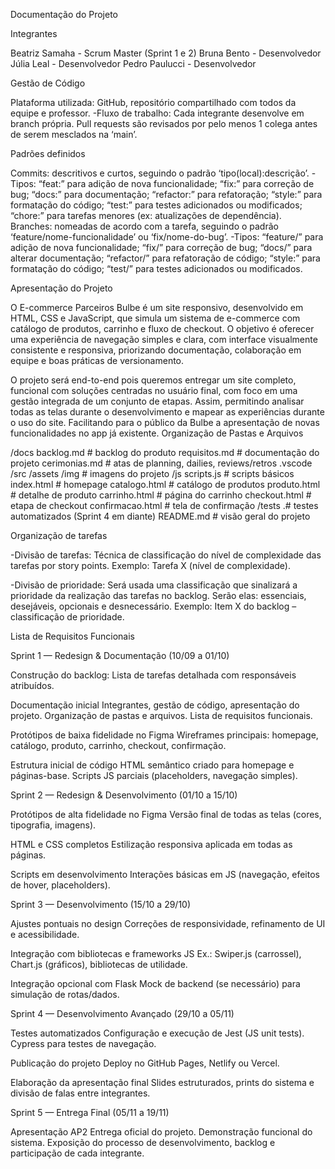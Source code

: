 Documentação do Projeto


Integrantes

Beatriz Samaha - Scrum Master (Sprint 1 e 2)
Bruna Bento - Desenvolvedor
Júlia Leal - Desenvolvedor
Pedro Paulucci - Desenvolvedor


Gestão de Código

Plataforma utilizada: GitHub, repositório compartilhado com todos da equipe e professor.
-Fluxo de trabalho:
Cada integrante desenvolve em branch própria.
Pull requests são revisados por pelo menos 1 colega antes de serem mesclados na ‘main’.


Padrões definidos

Commits: descritivos e curtos, seguindo o padrão ‘tipo(local):descrição’.
    -Tipos:
“feat:” para adição de nova funcionalidade;
“fix:” para correção de bug;
“docs:” para documentação;
“refactor:” para refatoração;
“style:” para formatação do código;
“test:” para testes adicionados ou modificados;
“chore:” para tarefas menores (ex: atualizações de dependência).
Branches: nomeadas de acordo com a tarefa, seguindo o padrão ‘feature/nome-funcionalidade’ ou ‘fix/nome-do-bug’.
    -Tipos:
“feature/” para adição de nova funcionalidade;
“fix/” para correção de bug;
“docs/” para alterar documentação;
“refactor/” para refatoração de código;
“style:” para formatação do código;
“test/” para testes adicionados ou modificados.


Apresentação do Projeto

O E-commerce Parceiros Bulbe é um site responsivo, desenvolvido em HTML, CSS e JavaScript, que simula um sistema de e-commerce com catálogo de produtos, carrinho e fluxo de checkout. O objetivo é oferecer uma experiência de navegação simples e clara, com interface visualmente consistente e responsiva, priorizando documentação, colaboração em equipe e boas práticas de versionamento.

O projeto será end-to-end pois queremos entregar um site completo, funcional com soluções centradas no usuário final, com foco em uma gestão integrada de um conjunto de etapas. Assim, permitindo analisar todas as telas durante o desenvolvimento e mapear as experiências durante o uso do site. Facilitando para o público da Bulbe a apresentação de novas funcionalidades no app já existente. 
Organização de Pastas e Arquivos

/docs
  backlog.md	      # backlog do produto
  requisitos.md       # documentação do projeto
  cerimonias.md       # atas de planning, dailies, reviews/retros
  .vscode
/src
  /assets
    /img              # imagens do projeto
    /js
      scripts.js      # scripts básicos
  index.html          # homepage
  catalogo.html       # catálogo de produtos
  produto.html        # detalhe de produto
  carrinho.html       # página do carrinho
  checkout.html       # etapa de checkout
  confirmacao.html    # tela de confirmação
/tests
  .# testes automatizados (Sprint 4 em diante)
README.md             # visão geral do projeto


Organização de tarefas

-Divisão de tarefas:
Técnica de classificação do nível de complexidade das tarefas por story points. Exemplo: Tarefa X (nível de complexidade).
    
-Divisão de prioridade:
Será usada uma classificação que sinalizará a prioridade da realização das tarefas no backlog. Serão elas: essenciais, desejáveis, opcionais e desnecessário. Exemplo: Item X do backlog – classificação de prioridade.


Lista de Requisitos Funcionais

Sprint 1 — Redesign & Documentação (10/09 a 01/10)

Construção do backlog:
Lista de tarefas detalhada com responsáveis atribuídos.

Documentação inicial
Integrantes, gestão de código, apresentação do projeto.
Organização de pastas e arquivos.
Lista de requisitos funcionais.

Protótipos de baixa fidelidade no Figma
Wireframes principais: homepage, catálogo, produto, carrinho, checkout, confirmação.

Estrutura inicial de código
HTML semântico criado para homepage e páginas-base.
Scripts JS parciais (placeholders, navegação simples).


Sprint 2 — Redesign & Desenvolvimento (01/10 a 15/10)

Protótipos de alta fidelidade no Figma
Versão final de todas as telas (cores, tipografia, imagens).

HTML e CSS completos
Estilização responsiva aplicada em todas as páginas.

Scripts em desenvolvimento
Interações básicas em JS (navegação, efeitos de hover, placeholders).


Sprint 3 — Desenvolvimento (15/10 a 29/10)

Ajustes pontuais no design
Correções de responsividade, refinamento de UI e acessibilidade.

Integração com bibliotecas e frameworks JS
Ex.: Swiper.js (carrossel), Chart.js (gráficos), bibliotecas de utilidade.

Integração opcional com Flask
Mock de backend (se necessário) para simulação de rotas/dados.


Sprint 4 — Desenvolvimento Avançado (29/10 a 05/11)

Testes automatizados
Configuração e execução de Jest (JS unit tests).
Cypress para testes de navegação.

Publicação do projeto
Deploy no GitHub Pages, Netlify ou Vercel.

Elaboração da apresentação final
Slides estruturados, prints do sistema e divisão de falas entre integrantes.


Sprint 5 — Entrega Final (05/11 a 19/11)

Apresentação AP2
Entrega oficial do projeto.
Demonstração funcional do sistema.
Exposição do processo de desenvolvimento, backlog e participação de cada integrante.
